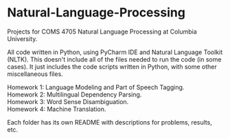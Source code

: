 # Natural-Language-Processing
Projects for COMS 4705 Natural Language Processing at Columbia University.

All code written in Python, using PyCharm IDE and Natural Language Toolkit (NLTK).
This doesn't include all of the files needed to run the code (in some cases).
It just includes the code scripts written in Python, with some other miscellaneous files.

Homework 1: Language Modeling and Part of Speech Tagging.  
Homework 2: Multilingual Dependency Parsing.  
Homework 3: Word Sense Disambiguation.  
Homework 4: Machine Translation.  

Each folder has its own README with descriptions for problems, results, etc.